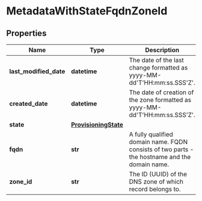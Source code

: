 # MetadataWithStateFqdnZoneId

## Properties
| Name | Type | Description | Notes |
| ------------ | ------------- | ------------- | ------------- |
| **last_modified_date** | **datetime** | The date of the last change formatted as yyyy-MM-dd&#39;T&#39;HH:mm:ss.SSS&#39;Z&#39;. | [optional] [readonly]  |
| **created_date** | **datetime** | The date of creation of the zone formatted as yyyy-MM-dd&#39;T&#39;HH:mm:ss.SSS&#39;Z&#39;. | [optional] [readonly]  |
| **state** | [**ProvisioningState**](ProvisioningState.md) |  |  |
| **fqdn** | **str** | A fully qualified domain name. FQDN consists of two parts - the hostname and the domain name. | [readonly]  |
| **zone_id** | **str** | The ID (UUID) of the DNS zone of which record belongs to. | [readonly]  |


